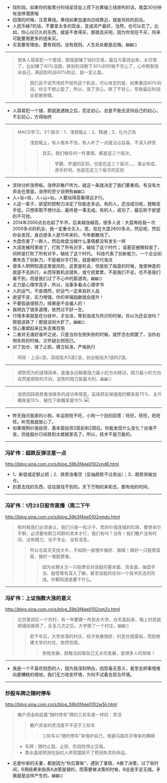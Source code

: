 - 现阶段，如果你的股票分时线呈现自上而下白黄轴三线排列的话，尾盘30分钟有涨停潜质哦
- 回落的时候，注意黄线。黄线如果加速向白线靠近，就是风险的前兆。
- 人民币破7的话，不要拿太多的现金，变成资产最好，当然，也可以花了。比如，你心仪已久的东西，就是不舍得买，那就去买吧，因为你现在不买，将来可能要用更多的钱来买。
- 买卖要有理由，要有规则。没有规则，人生处处都是后悔。`龖龖囗`
---
>很多人容易犯一个错误，那就是赚了钱的交易，最后亏着钱出来，太可惜了。比如赚了40%没跑，跌到利润剩下30%的时候不甘心了，心中默默告诉自己，再回到利润40%附近，我一定止盈。
>>我们且不说市场给不给你这个机会，可以肯定的是，如果重回40%利润，你又不想止盈了，所以，涨了贪心，跌了不甘心，导致最后利润全部被吞噬。
---
- 人容易犯一个错，那就是遇挫之后，否定初心，总是不能去坚持自己的初心。不忘初心，方得始终
---
>MACD学习，3个层次：1、浅尝辄止；2、精通；3、化为己有
>>浅尝辄止，有人根本不信，有人听了一点就沾沾自喜，不深入研究
>>>其实，我们做任何一件事情，都是这三个层次，
>>>>学霸、学渣的区别，也是在这三个层次，，，事业有成，游手好闲，也是在这三个层次的区别
---
- 坚持分析涨停板。涨停非散户所为，就这一条就决定了我们要重视。有没有大资金在里面，涨停的至少说明有`龖龖囗`
- 人+谷=俗，人+山=仙，人要站得高看得远才行。
- 人这一辈子，欲望的控制力决定了你能走多远。有的人，还没成功呢，就眼高手低，只想索取不想付出，最终是一事无成。有的人，成功了，最后败于欲望的不可控。
- 2014年2000点左右起了牛市，后来越涨越高，很多人说：大盘再给我一次2000多点的机会，我一定重仓买入。恩，现在大盘2600多点，然后呢，然后你会发现，身边很多人是15年来的，今年都散场了。
- 大盘伤害了一群人，然后收盘当做什么事情都没有发生一样
- 大润发被阿里收了，打败了所有对手，输给了这个时代； 诺基亚被微软收了，同样是打败了所有对手，输给了这个时代。 科技代表了创新能力，一个企业如果失去了创新力，不是被对手打败，就是被时代淘汰
- 很多人明明知道这里是风险，这里是机会，但是到了临盘的时候，鬼使神差的就是不去执行，从而导致机会错失，或亏损累累，不是我们不会，也不是我们看不到，而是我们过了不心中的那道坎。`龖龖囗`
- 主力是心理学高手，所以，没事多看点心理学书
- 人的运气，不是偶然，好运气一定来自好人品
- 欲望不变，实力增强，你的幸福指数就会提升！
- 不要假装很努力，结果是不会骗人的！
- 我明白了很多道理，依然过不好一生。
- 行情本来就是在分歧中，才会涨，等到涨成为共识的时候，你以为还会涨吗？那就该跌了！那就该焖大虾了。`龖龖囗`
- 信心重塑起来比失去难百倍
- 二者并无谁好谁坏之说，只是当你左侧失败的时候，就怀念右侧罢了，当你右侧失败的时候，又怀疑左侧而已。
- 对了加仓，错了止损，建立标准，严格执行
>阿砾：上证c浪，深成指大5浪2浪，创业板指大1浪的2浪。
---
>顺势而为的道理简单，能量永远朝着阻力最小的方向移动，阻力最小的方向自然是顺势的方向，逆势的阻力是最大的。`龘龘囗`
---
>涨势回踩趋势看涨做多的成功率很高，延续原反弹速度的概率是75%、主升概率是15%、破位下跌概率是10%
![](http://album.sina.com.cn/pic/001DQGn4zy7iR5snx8W56)
---
- 昨天我问我家的小狗，年运势旺不旺，小狗一个劲的回答：旺旺，旺旺，旺旺旺。听完我就放心了。
- 如果按照价值投资、基本面投资2周前和2周后，你能发现什么变化？丝毫不变。但是股价已经跌到太姥姥家去了。所以，技术不是万能的。
---
### 冯矿伟：超跌反弹注意一点
http://blog.sina.com.cn/s/blog_59b3f4ee0102xnd6.html
- 1、新低或定额止损；2、跌势涨看空（反抽趋势不过卖出）；3、趋势突破加仓。
- 刻意去找的东西，往往是找不到的。天下万物的来和去，都有他的时间。
---
### 冯矿伟：1月23日股市直播（周二下午
http://blog.sina.com.cn/s/blog_59b3f4ee0102xmdy.html
>有时候我们必须承认，我们只是一粒沙子，而非价值连城的珍珠，要想卓尔不群，必须要有鹤立鸡群的资本才行，我们有吗？没有！我们散户没有时间、没有精力、也不专业、没有消息。
>>所以与其天天找大牛，不如把一直慢牛做好、做精！做好一只股票容易，做好一堆股票难。
>>>因为长期关注一只股票会对该股的基本面、资金面、操盘手法、股性等有深入了解，甚至该股的任何一个技术形态的形成，你都知道是要干什么。
---
### 冯矿伟：上证指数大涨的意义
http://blog.sina.com.cn/s/blog_59b3f4ee0102xm2v.html
>北京某郊区一个农村，有一年要建一所民办大学。白天盖起来，晚上村民就把墙给推倒了，反复几次之后，大学换了一个村庄。`龖龖囗`
>>若干年后，大学坐落的村庄，经济发展很好，村民也很富裕，而拒绝建大学的村庄，依然穷困。
>>>拒绝发展，抵触当前跟自己无关的发展，是很多人的顽疾！
---
- 我是一个不喜欢抱怨的人，因为我深刻明白，抱怨毫无意义，甚至会把事情推向更糟糕的境地，我们无力改变环境，为何不试着去契合环境。
---
### 炒股车牌之随时停车
http://blog.sina.com.cn/s/blog_59b3f4ee0102w5ij.html
>散户资金和挂着“随时停车”牌的三轮车是一样的：灵活
>>散户资金的灵活度不不亚于三轮车
>>>三轮车以“随时停车”来保护自己，规避马路杀手带来的横祸
>- 车牌：随时止盈、止损、阶段性停止交易。
>- 靠水晶球预测吃饭的人终究摆脱不了预测失灵的命运。
- 总爱吵架的夫妻，都是因为“秋后算账”，遇到了事情，A做了决策，过了些时间，B用结果来指责A决策是错的，而需要做决策的时候，B总是手足无措。矛盾就是这样产生的。`龖龖囗`